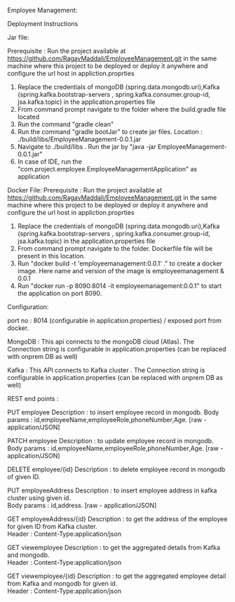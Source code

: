 Employee Management:

Deployment Instructions 

Jar file:

Prerequisite : Run the project available at https://github.com/RagavMaddali/EmployeeManagement.git in the same machine where this project to be deployed or deploy it anywhere and configure the url host in appliction.proprties

1) Replace the credentials of mongoDB (spring.data.mongodb.uri),Kafka (spring.kafka.bootstrap-servers , spring.kafka.consumer.group-id, jsa.kafka.topic) in the application.properties file
2) From command prompt navigate to the folder where the build.gradle file located
3) Run the command "gradle clean"
4) Run the command "gradle bootJar" to create jar files. Location : ./build/libs/EmployeeManagement-0.0.1.jar 
5) Navigate to ./build/libs . Run the jar by "java -jar EmployeeManagement-0.0.1.jar"
6) In case of IDE, run the "com.project.employee.EmployeeManagementApplication" as application

Docker File:
Prerequisite : Run the project available at https://github.com/RagavMaddali/EmployeeManagement.git in the same machine where this project to be deployed or deploy it anywhere and configure the url host in appliction.proprties

1) Replace the credentials of mongoDB (spring.data.mongodb.uri),Kafka (spring.kafka.bootstrap-servers , spring.kafka.consumer.group-id, jsa.kafka.topic) in the application.properties file
2) From command prompt navigate to the folder. Dockerfile file will be present in this location.
3) Run "docker build -t 'employeemanagement:0.0.1' ." to create a docker image. Here name and version of the image is employeemanagement & 0.0.1
4) Run "docker run -p 8090:8014 -it employeemanagement:0.0.1" to start the application on port 8090.

Configuration:

port no : 8014 (configurable in application.properties) / exposed port from docker.

MongoDB : This api connects to the mongoDB cloud (Atlas). The Connection string is configurable in application.properties (can be replaced with onprem DB as well)

Kafka : This API connects to Kafka cluster .  The Connection string is configurable in application.properties (can be replaced with onprem DB as well)

REST end points :


PUT employee
Description : to insert employee record in mongodb. 
Body params : id,employeeName,employeeRole,phoneNumber,Age. [raw - application/JSON]

PATCH employee
Description : to update employee record in mongodb. 
Body params : id,employeeName,employeeRole,phoneNumber,Age. [raw - application/JSON]

DELETE employee/{id}
Description : to delete employee record in mongodb of given ID.

PUT employeeAddress
Description : to insert employee address in kafka cluster using given id.  
Body params : id,address. [raw - application/JSON]

GET employeeAddress/{id}
Description : to get the address of the employee for given ID from Kafka cluster.  
Header : Content-Type:application/json

GET viewemployee
Description : to get the aggregated details from Kafka and mongodb.  
Header : Content-Type:application/json

GET viewemployee/{id}
Description : to get the aggregated employee detail from Kafka and mongodb for given id.  
Header : Content-Type:application/json




